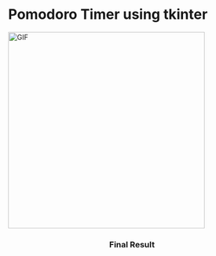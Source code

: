 # Pomodoro Timer using tkinter



<img align="center" alt="GIF" src="https://github.com/Bandana-vishwakarma/Pomodoro-Timer-Project/blob/master/pomodoro%20timer.png" width="400" />
 <h3 align="center">Final Result</h3>
